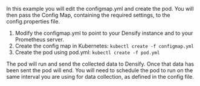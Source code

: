 In this example you will edit the configmap.yml and create the pod. You will then pass the Config Map, containing the required settings, to the config.properties file.
1. Modify the configmap.yml to point to your Densify instance and to your Prometheus server.
2. Create the config map in Kubernetes:
    ```kubectl create -f configmap.yml```
3. Create the pod using pod.yml: 
    ```kubectl create -f pod.yml```

The pod will run and send the collected data to Densify. Once that data has been sent the pod will end. You will need to schedule the pod to run on the same interval you are using for data collection, as defined in the config file.
